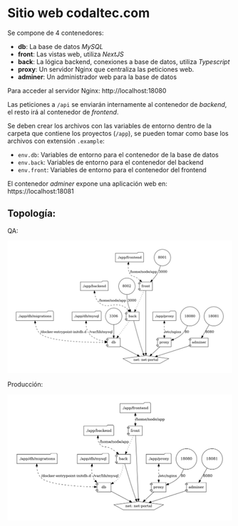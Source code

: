 # Sitio web codaltec.com

Se compone de 4 contenedores:

- **db**: La base de datos *MySQL*
- **front**: Las vistas web, utiliza *NextJS*
- **back**: La lógica backend, conexiones a base de datos, utiliza *Typescript*
- **proxy**: Un servidor Nginx que centraliza las peticiones web.
- **adminer**: Un administrador web para la base de datos

Para acceder al servidor Nginx: http://localhost:18080

Las peticiones a `/api` se enviarán internamente al contenedor de *backend*, el resto irá al contenedor de *frontend*.

Se deben crear los archivos con las variables de entorno dentro de la carpeta que contiene los proyectos (`/app`), se pueden tomar como base los archivos con extensión `.example`:

- `env.db`: Variables de entorno para el contenedor de la base de datos
- `env.back`: Variables de entorno para el contenedor del backend
- `env.front`: Variables de entorno para el contenedor del frontend

El contenedor *adminer* expone una aplicación web en: https://localhost:18081

## Topología:

QA:

![QA](topology-ports-QA.png)

Producción:

![Producción](topology-ports-Prod.png)
